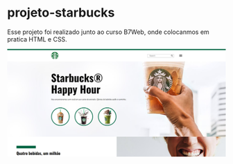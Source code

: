 <h1>projeto-starbucks</h1>
<p>Esse projeto foi realizado junto ao curso B7Web, onde colocanmos em pratica HTML e CSS.</p>
<img src="https://github.com/Raphav98/starbucks-2/blob/projeto-starbuck/assets/img/site.png?raw=true" alt="Imagem do Site">
